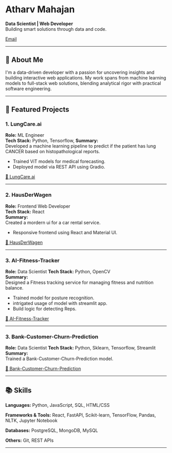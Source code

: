 # Atharv Mahajan

**Data Scientist | Web Developer**  
Building smart solutions through data and code.  

[Email](mailto:m.atharv063@gmail.com)

---

## 🧠 About Me

I'm a data-driven developer with a passion for uncovering insights and building interactive web applications. My work spans from machine learning models to full-stack web solutions, blending analytical rigor with practical software engineering.

---

## 🚀 Featured Projects

### 1. **LungCare.ai**
**Role:** ML Engineer  
**Tech Stack:** Python, Tensorflow, 
**Summary:**  
Developed a machine learning pipeline to predict if the patient has lung CANCER based on histopathological reports.

- Trained ViT models for medical forecasting.
- Deployed model via REST API using Gradio.

[🔗 LungCare.ai](https://lungcareai.vercel.app/)

---

### 2. **HausDerWagen**
**Role:** Frontend Web Developer  
**Tech Stack:** React  
**Summary:**  
Created a mordern ui for a car rental service.

- Responsive frontend using React and Material UI.

[🔗 HausDerWagen](https://hausderwagon.vercel.app/)

---

### 3. **AI-Fitness-Tracker**
**Role:** Data Scientist 
**Tech Stack:** Python, OpenCV  
**Summary:**  
Designed a Fitness tracking service for managing fitness and nutrition balance.

- Trained model for posture recognition.
- intrigated usage of model with streamlit app.
- Build logic for detecting Reps.

[🔗 AI-Fitness-Tracker](https://fitness-tracker-cv.streamlit.app/)

---

### 3. **Bank-Customer-Churn-Prediction**
**Role:** Data Scientist 
**Tech Stack:** Python, Sklearn, Tensorflow, Streamlit 
**Summary:**  
Trained a Bank-Customer-Churn-Prediction model.

[🔗 Bank-Customer-Churn-Prediction](https://cst-churn-prediction.streamlit.app/)

---

## 📚 Skills

**Languages:** Python, JavaScript, SQL, HTML/CSS  

**Frameworks & Tools:** React, FastAPI, Scikit-learn, TensorFlow, Pandas, NLTK, Jupyter Notebook

**Databases:** PostgreSQL, MongoDB, MySQL  

**Others:** Git, REST APIs

---
